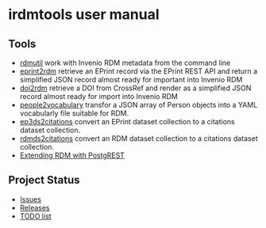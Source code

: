 
irdmtools user manual
=====================

Tools
-----

- [rdmutil](rdmutil.1.md) work with Invenio RDM metadata from the command line
- [eprint2rdm](eprint2rdm.1.md) retrieve an EPrint record via the EPrint REST API and return a simplified JSON record almost ready for important into Invenio RDM
- [doi2rdm](doi2rdm.1.md) retrieve a DOI from CrossRef and render as a simplified JSON record almost ready for import into Invenio RDM
- [people2vocabulary](people2vocabulary.1.md) transfor a JSON array of Person objects into a YAML vocabularly file suitable for RDM.
- [ep3ds2citations](ep3ds2citations.1.md) convert an EPrint dataset collection to a citations dataset collection.
- [rdmds2citations](rdmds2citations.1.md) convert an RDM dataset collection to a citations dataset collection.
- [Extending RDM with PostgREST](extending-rdm-with-postgrest.md)

Project Status
--------------

- [Issues](https://github.com/caltechlibrary/irdmtools/issues)
- [Releases](https://github.com/caltechlibrary/irdmtools/releases)
- [TODO list](TODO.html)
